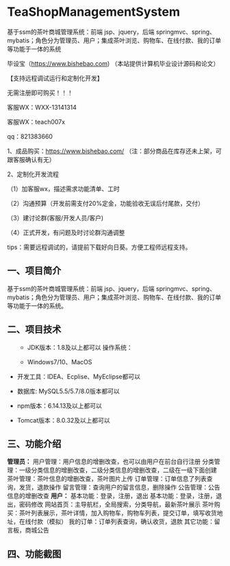 # TeaShopManagementSystem
 基于ssm的茶叶商城管理系统：前端 jsp、jquery，后端 springmvc、spring、mybatis；角色分为管理员、用户；集成茶叶浏览、购物车、在线付款、我的订单等功能于一体的系统

毕设宝（https://www.bishebao.com) （本站提供计算机毕业设计源码和论文）

【支持远程调试运行和定制化开发】

无需注册即可购买！！！

客服WX：WXX-13141314

客服WX：teach007x

qq：821383660


1、成品购买：https://www.bishebao.com/ （注：部分商品在库存还未上架，可跟客服确认有无）

2、定制化开发流程

（1）加客服wx，描述需求功能清单、工时

（2）沟通预算（开发前需支付20%定金，功能验收无误后付尾款，交付）

（3）建讨论群(客服/开发人员/客户)

（4）正式开发，有问题及时讨论群沟通调整

tips：需要远程调试的，请提前下载好向日葵。方便工程师远程支持。
<h2>一、项目简介</h2>
基于ssm的茶叶商城管理系统：前端 jsp、jquery，后端 springmvc、spring、mybatis；角色分为管理员、用户；集成茶叶浏览、购物车、在线付款、我的订单等功能于一体的系统。
<h2>二、项目技术</h2>
<ul dir="auto">
 	<li style="list-style-type: none;">
<ul dir="auto">
 	<li>
<p dir="auto">JDK版本：1.8及以上都可以 操作系统：</p>
</li>
 	<li>
<p dir="auto">Windows7/10、MacOS</p>
</li>
</ul>
</li>
</ul>
<ul dir="auto">
 	<li>
<p dir="auto">开发工具：IDEA、Ecplise、MyEclipse都可以</p>
</li>
 	<li>
<p dir="auto">数据库: MySQL5.5/5.7/8.0版本都可以</p>
</li>
 	<li>
<p dir="auto">npm版本：6.14.13及以上都可以</p>
</li>
 	<li>
<p dir="auto">Tomcat版本：8.0.32及以上都可以</p>
</li>
</ul>
<h2>三、功能介绍</h2>
<div class="markdown-heading" dir="auto">
<div class="markdown-heading" dir="auto">

<strong>管理员：</strong>
用户管理：用户信息的增删改查，也可以由用户在前台自行注册
分类管理：一级分类信息的增删改查，二级分类信息的增删改查，二级在一级下面创建
茶叶管理：茶叶信息的增删改查，茶叶图片上传
订单管理：订单信息了列表查询，发货，退款操作
留言管理：查询用户的留言信息，删除操作
公告管理：公告信息的增删改查
<strong>用户：</strong>
基本功能：登录，注册，退出
基本功能：登录，注册，退出，密码修改
网站首页：主导航栏，全局搜索，分类导航，最新茶叶展示
茶叶购买：茶叶列表展示，茶叶详情，加入购物车，购物车列表，提交订单，填写收货地址，在线付款（模拟）
我的订单：订单列表查询，确认收货，退款
其它功能：留言板，商城公告

</div>
</div>
<h2>四、功能截图</h2>
<img class="aligncenter size-full wp-image" src="https://www.bishebao.com/wp-content/uploads/2024/07/计算机毕业设计-基于ssm的茶叶商城管理系统/result/image_1_1.png" alt="" />
<img class="aligncenter size-full wp-image" src="https://www.bishebao.com/wp-content/uploads/2024/07/计算机毕业设计-基于ssm的茶叶商城管理系统/result/image_2_2.png" alt="" />
<img class="aligncenter size-full wp-image" src="https://www.bishebao.com/wp-content/uploads/2024/07/计算机毕业设计-基于ssm的茶叶商城管理系统/result/image_3_3.png" alt="" />
<img class="aligncenter size-full wp-image" src="https://www.bishebao.com/wp-content/uploads/2024/07/计算机毕业设计-基于ssm的茶叶商城管理系统/result/image_4_4.png" alt="" />
<img class="aligncenter size-full wp-image" src="https://www.bishebao.com/wp-content/uploads/2024/07/计算机毕业设计-基于ssm的茶叶商城管理系统/result/image_5_5.png" alt="" />
<img class="aligncenter size-full wp-image" src="https://www.bishebao.com/wp-content/uploads/2024/07/计算机毕业设计-基于ssm的茶叶商城管理系统/result/image_6_6.png" alt="" />
<img class="aligncenter size-full wp-image" src="https://www.bishebao.com/wp-content/uploads/2024/07/计算机毕业设计-基于ssm的茶叶商城管理系统/result/image_7_7.png" alt="" />
<img class="aligncenter size-full wp-image" src="https://www.bishebao.com/wp-content/uploads/2024/07/计算机毕业设计-基于ssm的茶叶商城管理系统/result/image_8_8.png" alt="" />
<img class="aligncenter size-full wp-image" src="https://www.bishebao.com/wp-content/uploads/2024/07/计算机毕业设计-基于ssm的茶叶商城管理系统/result/image_9_9.png" alt="" />